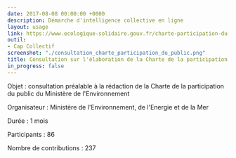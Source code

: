 ```yaml
---
date: 2017-08-08 00:00:00 +0000
description: Démarche d'intelligence collective en ligne
layout: usage
link: https://www.ecologique-solidaire.gouv.fr/charte-participation-du-public
outil:
- Cap Collectif
screenshot: "./consultation_charte_participation_du_public.png"
title: Consultation sur l'élaboration de la Charte de la participation du public
in_progress: false
---
```



Objet : consultation préalable à la rédaction de la Charte de la participation du public du Ministère de l'Environnement

Organisateur : Ministère de l'Environnement, de l'Energie et de la Mer

Durée : 1 mois

Participants : 86

Nombre de contributions : 237